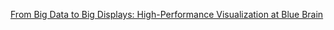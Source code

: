 [From Big Data to Big Displays: High-Performance Visualization at Blue Brain](https://github.com/BlueBrain/ISC2017Paper/raw/master/paper.pdf)
